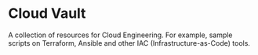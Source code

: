 # Cloud Vault
A collection of resources for Cloud Engineering. For example, sample scripts on Terraform, Ansible and other IAC (Infrastructure-as-Code) tools.
